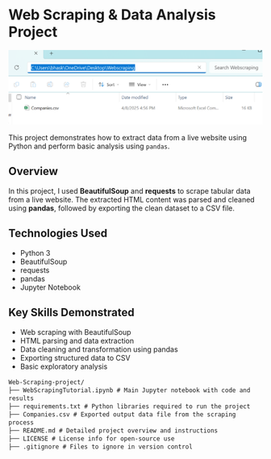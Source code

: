 # Web Scraping & Data Analysis Project
![Project Preview](Screenshot.png)

This project demonstrates how to extract data from a live website using Python and perform basic analysis using `pandas`.

## Overview

In this project, I used **BeautifulSoup** and **requests** to scrape tabular data from a live website. The extracted HTML content was parsed and cleaned using **pandas**, followed by exporting the clean dataset to a CSV file.

## Technologies Used

- Python 3
- BeautifulSoup
- requests
- pandas
- Jupyter Notebook

## Key Skills Demonstrated

- Web scraping with BeautifulSoup
- HTML parsing and data extraction
- Data cleaning and transformation using pandas
- Exporting structured data to CSV
- Basic exploratory analysis

```
Web-Scraping-project/ 
├── WebScrapingTutorial.ipynb # Main Jupyter notebook with code and results
├── requirements.txt # Python libraries required to run the project
├── Companies.csv # Exported output data file from the scraping process
├── README.md # Detailed project overview and instructions 
├── LICENSE # License info for open-source use
├── .gitignore # Files to ignore in version control
```
